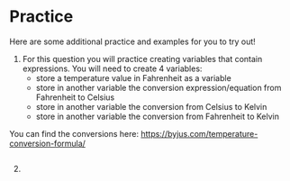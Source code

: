 # Practice

Here are some additional practice and examples for you to try out!

1) For this question you will practice creating variables that contain expressions. You will need to create 4 variables:
    - store a temperature value in Fahrenheit as a variable
    - store in another variable the conversion expression/equation from Fahrenheit to Celsius
    - store in another variable the conversion from  Celsius to Kelvin
    - store in another variable the conversion from Fahrenheit to Kelvin
    
You can find the conversions here: https://byjus.com/temperature-conversion-formula/


```

```

2) 


```

```


```

```
